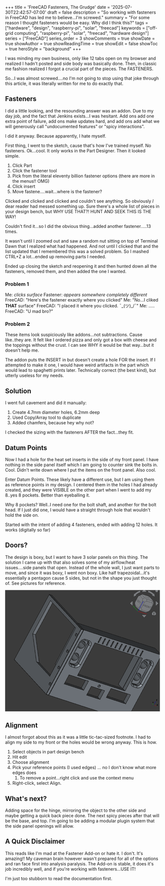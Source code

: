 +++
title = 'FreeCAD Fasteners, The Grudge'
date = '2025-07-30T22:42:57-07:00'
draft = false
description = "So working with fasteners in FreeCAD has led me to believe...I'm screwed."
summary = "For some reason I thought fasteners would be easy. Why did I think this?"
tags = ["hardware", "design", "raspberry-pi", "solar", "freecad"]
keywords = ["off-grid computing", "raspberry-pi", "solar", "freecad", "hardware design"]
series = ["FreeCAD"]
series_order = 3
showComments = true
showDate = true
showAuthor = true
showReadingTime = true
showEdit = false
showToc = true
heroStyle = "background"
+++

I was minding my own business, only like 12 tabs open on my browser and realized I hadn't posted and side body was basically done. Then, in classic me fashion realized I forgot a crucial part of the pieces. The FASTENERS. 

So...I was almost screwed....no I'm not going to stop using that joke through this article, it was literally written for me to do exactly that.

## Fasteners

I did a little looking, and the resounding answer was an addon. Due to my day job, and the fact that Jenkins exists...I was hesitant. Add ons add one extra point of failure, add ons make updates hard, and add ons add what we will generously call "undocumented features" or "spicy interactions". 

I did it anyway. Because apparently, I hate myself.

First thing, I went to the sketch, cause that's how I've trained myself. No fasteners. Ok...cool. It only works in the Part Designer. Then it looked simple.

1. Click Part
1. Click the fastener tool
1. Pick from the literal eleventy billion fastener options (there are more in the menus!! OMG)
1. Click insert
1. Move fastene....wait...where is the fastener?

Clicked and clicked and clicked and couldn't see anything. So obviously *I* dear reader had messed something up. Sure there's a whole list of pieces in your design bench, but WHY USE THAT?! HUNT AND SEEK THIS IS THE WAY!

Couldn't find it...so I did the obvious thing...added another fastener.....13 times.

It wasn't until I zoomed out and saw a random nut sitting on top of Terminal Dawn that I realized what had happened. And not until I clicked that and the list updated that I remembered this was a solved problem. So I mashed CTRL+Z a lot...ended up removing parts I needed. 

Ended up closing the sketch and reopening it and then hunted down all the fasteners, removed them, and then added the one I wanted.

### Problem 1

Me: *clicks surface*
Fastener: *appears somewhere completely different*
FreeCAD: "Here's the fastener exactly where you clicked"
Me: "No...I cliked **THAT** surface"
FreeCAD: "I placed it where you clicked. ¯\_(ツ)_/¯"
Me: .....
FreeCAD: "U mad bro?"

### Problem 2

These items look suspiciously like addons...not subtractions. Cause like..they are. It felt like I ordered pizza and only got a box with cheese and the toppings without the crust. I can see WHY it would be that way...but it doesn't help me.

The addon puts the INSERT in but doesn't create a hole FOR the insert. If I attempted to make it one, I would have weird artifacts in the part which would lead to spaghetti prints later. Technically correct (the best kind), but utterly useless for my needs.

## Solution

I went full cavement and did it manually:

1. Create 4.7mm diameter holes, 6.2mm deep
1. Used Copy/Array tool to duplicate
1. Added chamfers, because hey why not?

I checked the sizing with the fasteners AFTER the fact...they fit.

## Datum Points

Now I had a hole for the heat set inserts in the side of my front panel. I have nothing in the side panel itself which I am going to counter sink the bolts in. Cool. Didn't write down where I put the items on the front panel. Also cool. 

Enter Datum Points. These likely have a different use, but I am using them as reference points in my design. I centered them in the holes I had already created, and they were VISIBLE on the other part when I went to add my 8..yes 8 pockets. Better than eyeballing it. 

Why 8 pockets? Well..I need one for the bolt shaft, and another for the bolt head. If I just did one, I would have a straight through hole that wouldn't hold the side on. 

Started with the intent of adding 4 fasteners, ended with adding 12 holes. It works (digitally so far)

## Doors?

The design is boxy, but I want to have 3 solar panels on this thing. The solution I came up with that also solves some of my airflow/heat issues....side panels that open. Instead of the whole wall, I just want parts to move, and since it was boxy, I went non boxy. Like half trapezoidal...it's essentially a pentagon cause 5 sides, but not in the shape you just thought of. See pictures for reference.

![Side Panel](terminaldawn-sidepanel.png)

## Alignment

I almost forgot about this as it was a little tic-tac-sized footnote. I had to align my side to my front or the holes would be wrong anyway. This is how.

1. Select objects in part design bench
1. Hit edit
1. Choose alignment
1. Pick your reference points (I used edges) ... no I don't know what more edges does
    1. To remove a point...right click and use the context menu
1. Right-click, select Align.

## What's next?

Adding space for the hinge, mirroring the object to the other side and maybe getting a quick back piece done. The next spicy pieces after that will be the base, and top. I'm going to be adding a modular plugin system that the side panel openings will allow.

## A Quick Disclaimer

This reads like I'm mad at the Fastener Add-on or hate it. I don't. It's amazing!! My caveman brain however wasn't prepared for all of the options and ran face first into analysis paralysis. The Add-on is stable, it does it's job incredibly well, and if you're working with fasteners...USE IT!

I'm just too stubborn to read the documentation first. 
